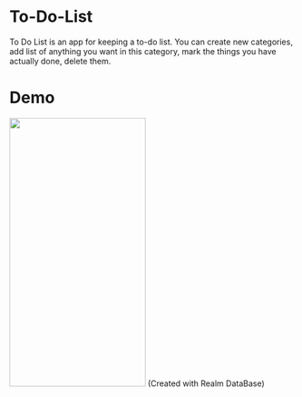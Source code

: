 # To-Do-List
To Do List is an app for keeping a to-do list. You can create new categories, add list of anything you want in this category, mark the things you have actually done, delete them.
# Demo
<img src="https://user-images.githubusercontent.com/81510416/216842133-f1db6ac5-fc82-455f-99b9-63005635138c.gif" width="240" height="474"/>
(Created with Realm DataBase)

